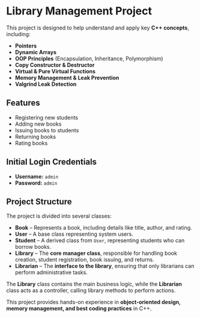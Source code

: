 # **Library Management Project**

This project is designed to help understand and apply key **C++ concepts**, including:

- **Pointers**
- **Dynamic Arrays**
- **OOP Principles** (Encapsulation, Inheritance, Polymorphism)
- **Copy Constructor & Destructor**
- **Virtual & Pure Virtual Functions**
- **Memory Management & Leak Prevention**
- **Valgrind Leak Detection**

## **Features**

- Registering new students
- Adding new books
- Issuing books to students
- Returning books
- Rating books

## **Initial Login Credentials**

- **Username:** `admin`
- **Password:** `admin`

## **Project Structure**

The project is divided into several classes:

- **Book** – Represents a book, including details like title, author, and rating.
- **User** – A base class representing system users.
- **Student** – A derived class from `User`, representing students who can borrow books.
- **Library** – The **core manager class**, responsible for handling book creation, student registration, book issuing, and returns.
- **Librarian** – The **interface to the library**, ensuring that only librarians can perform administrative tasks.

The **Library** class contains the main business logic, while the **Librarian** class acts as a controller, calling library methods to perform actions.

This project provides hands-on experience in **object-oriented design, memory management, and best coding practices** in C++.
